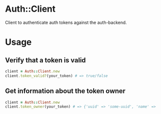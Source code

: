 # Auth::Client

Client to authenticate auth tokens against the auth-backend.

# Usage

## Verify that a token is valid

```ruby
client = Auth::Client.new
client.token_valid?(your_token) # => true/false
```

## Get information about the token owner

```ruby
client = Auth::Client.new
client.token_owner(your_token) # => {'uuid' => 'some-uuid', 'name' => 'John', 'email' => 'john@example.com'}
```
